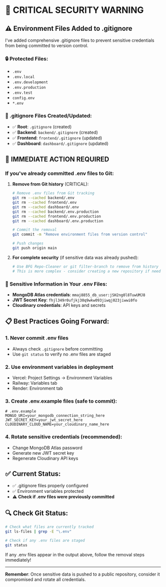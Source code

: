 # 🚨 CRITICAL SECURITY WARNING

## ⚠️ Environment Files Added to .gitignore

I've added comprehensive .gitignore files to prevent sensitive credentials from being committed to version control.

### 🔒 Protected Files:
- `.env`
- `.env.local`
- `.env.development`
- `.env.production`
- `.env.test`
- `config.env`
- `*.env`

### 📁 .gitignore Files Created/Updated:
- ✅ **Root**: `.gitignore` (created)
- ✅ **Backend**: `backend/.gitignore` (created)
- ✅ **Frontend**: `frontend/.gitignore` (updated)
- ✅ **Dashboard**: `dashboard/.gitignore` (updated)

## 🚨 IMMEDIATE ACTION REQUIRED

### If you've already committed .env files to Git:

1. **Remove from Git history** (CRITICAL):
   ```bash
   # Remove .env files from Git tracking
   git rm --cached backend/.env
   git rm --cached frontend/.env
   git rm --cached dashboard/.env
   git rm --cached backend/.env.production
   git rm --cached frontend/.env.production
   git rm --cached dashboard/.env.production
   
   # Commit the removal
   git commit -m "Remove environment files from version control"
   
   # Push changes
   git push origin main
   ```

2. **For complete security** (if sensitive data was already pushed):
   ```bash
   # Use BFG Repo-Cleaner or git filter-branch to remove from history
   # This is more complex - consider creating a new repository if needed
   ```

### 🔐 Sensitive Information in Your .env Files:
- **MongoDB Atlas credentials**: `mmaj8855_db_user:jSH2ng0l8TuwUMJ8`
- **JWT Secret Key**: `fhjl349r0ufjkj30q9wkw093jiwqj023jiwwi0fo`
- **Cloudinary credentials**: API keys and secrets

## 📋 Best Practices Going Forward:

### 1. **Never commit .env files**
- Always check `.gitignore` before committing
- Use `git status` to verify no .env files are staged

### 2. **Use environment variables in deployment**
- Vercel: Project Settings → Environment Variables
- Railway: Variables tab
- Render: Environment tab

### 3. **Create .env.example files** (safe to commit):
   ```env
   # .env.example
   MONGO_URI=your_mongodb_connection_string_here
   JWT_SECRET_KEY=your_jwt_secret_here
   CLOUDINARY_CLOUD_NAME=your_cloudinary_name_here
   ```

### 4. **Rotate sensitive credentials** (recommended):
- Change MongoDB Atlas password
- Generate new JWT secret key
- Regenerate Cloudinary API keys

## ✅ Current Status:
- ✅ .gitignore files properly configured
- ✅ Environment variables protected
- ⚠️ **Check if .env files were previously committed**

## 🔍 Check Git Status:
```bash
# Check what files are currently tracked
git ls-files | grep -E "\.env"

# Check if any .env files are staged
git status
```

If any .env files appear in the output above, follow the removal steps immediately!

---

**Remember**: Once sensitive data is pushed to a public repository, consider it compromised and rotate all credentials.